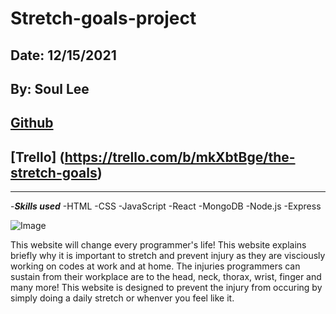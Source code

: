 # Stretch-goals-project

## Date: 12/15/2021

## By: Soul Lee

## [Github](https://github.com/sal59265/Stretch-goals-project)

## [Trello] (https://trello.com/b/mkXbtBge/the-stretch-goals)

---

-**_Skills used_**
-HTML
-CSS
-JavaScript
-React
-MongoDB
-Node.js
-Express

![Image](https://pouchpass.com/wp-content/uploads/2020/10/Shoulder-Stretch.jpg)

This website will change every programmer's life! This website explains briefly why it is important to stretch and prevent injury as they are visciously working on codes at work and at home. The injuries programmers can sustain from their workplace are to the head, neck, thorax, wrist, finger and many more! This website is designed to prevent the injury from occuring by simply doing a daily stretch or whenver you feel like it.
